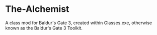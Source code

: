 # The-Alchemist
A class mod for Baldur's Gate 3, created within Glasses.exe, otherwise known as the Baldur's Gate 3 Toolkit.
